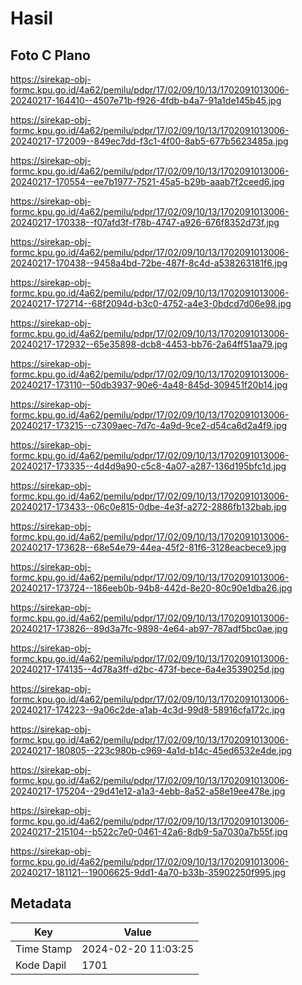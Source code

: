 # Hasil

## Foto C Plano

https://sirekap-obj-formc.kpu.go.id/4a62/pemilu/pdpr/17/02/09/10/13/1702091013006-20240217-164410--4507e71b-f926-4fdb-b4a7-91a1de145b45.jpg

https://sirekap-obj-formc.kpu.go.id/4a62/pemilu/pdpr/17/02/09/10/13/1702091013006-20240217-172009--849ec7dd-f3c1-4f00-8ab5-677b5623485a.jpg

https://sirekap-obj-formc.kpu.go.id/4a62/pemilu/pdpr/17/02/09/10/13/1702091013006-20240217-170554--ee7b1977-7521-45a5-b29b-aaab7f2ceed6.jpg

https://sirekap-obj-formc.kpu.go.id/4a62/pemilu/pdpr/17/02/09/10/13/1702091013006-20240217-170338--f07afd3f-f78b-4747-a926-676f8352d73f.jpg

https://sirekap-obj-formc.kpu.go.id/4a62/pemilu/pdpr/17/02/09/10/13/1702091013006-20240217-170438--9458a4bd-72be-487f-8c4d-a538263181f6.jpg

https://sirekap-obj-formc.kpu.go.id/4a62/pemilu/pdpr/17/02/09/10/13/1702091013006-20240217-172714--68f2094d-b3c0-4752-a4e3-0bdcd7d06e98.jpg

https://sirekap-obj-formc.kpu.go.id/4a62/pemilu/pdpr/17/02/09/10/13/1702091013006-20240217-172932--65e35898-dcb8-4453-bb76-2a64ff51aa79.jpg

https://sirekap-obj-formc.kpu.go.id/4a62/pemilu/pdpr/17/02/09/10/13/1702091013006-20240217-173110--50db3937-90e6-4a48-845d-309451f20b14.jpg

https://sirekap-obj-formc.kpu.go.id/4a62/pemilu/pdpr/17/02/09/10/13/1702091013006-20240217-173215--c7309aec-7d7c-4a9d-9ce2-d54ca6d2a4f9.jpg

https://sirekap-obj-formc.kpu.go.id/4a62/pemilu/pdpr/17/02/09/10/13/1702091013006-20240217-173335--4d4d9a90-c5c8-4a07-a287-136d195bfc1d.jpg

https://sirekap-obj-formc.kpu.go.id/4a62/pemilu/pdpr/17/02/09/10/13/1702091013006-20240217-173433--06c0e815-0dbe-4e3f-a272-2886fb132bab.jpg

https://sirekap-obj-formc.kpu.go.id/4a62/pemilu/pdpr/17/02/09/10/13/1702091013006-20240217-173628--68e54e79-44ea-45f2-81f6-3128eacbece9.jpg

https://sirekap-obj-formc.kpu.go.id/4a62/pemilu/pdpr/17/02/09/10/13/1702091013006-20240217-173724--186eeb0b-94b8-442d-8e20-80c90e1dba26.jpg

https://sirekap-obj-formc.kpu.go.id/4a62/pemilu/pdpr/17/02/09/10/13/1702091013006-20240217-173826--89d3a7fc-9898-4e64-ab97-787adf5bc0ae.jpg

https://sirekap-obj-formc.kpu.go.id/4a62/pemilu/pdpr/17/02/09/10/13/1702091013006-20240217-174135--4d78a3ff-d2bc-473f-bece-6a4e3539025d.jpg

https://sirekap-obj-formc.kpu.go.id/4a62/pemilu/pdpr/17/02/09/10/13/1702091013006-20240217-174223--9a06c2de-a1ab-4c3d-99d8-58916cfa172c.jpg

https://sirekap-obj-formc.kpu.go.id/4a62/pemilu/pdpr/17/02/09/10/13/1702091013006-20240217-180805--223c980b-c969-4a1d-b14c-45ed6532e4de.jpg

https://sirekap-obj-formc.kpu.go.id/4a62/pemilu/pdpr/17/02/09/10/13/1702091013006-20240217-175204--29d41e12-a1a3-4ebb-8a52-a58e19ee478e.jpg

https://sirekap-obj-formc.kpu.go.id/4a62/pemilu/pdpr/17/02/09/10/13/1702091013006-20240217-215104--b522c7e0-0461-42a6-8db9-5a7030a7b55f.jpg

https://sirekap-obj-formc.kpu.go.id/4a62/pemilu/pdpr/17/02/09/10/13/1702091013006-20240217-181121--19006625-9dd1-4a70-b33b-35902250f995.jpg


## Metadata

| Key        | Value               |
| ---------- | ------------------- |
| Time Stamp | 2024-02-20 11:03:25 |
| Kode Dapil | 1701                |



